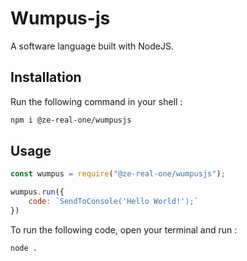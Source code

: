 # Wumpus-js

A software language built with NodeJS.

## Installation

Run the following command in your shell :

```bash
npm i @ze-real-one/wumpusjs
```

## Usage

```js
const wumpus = require("@ze-real-one/wumpusjs");

wumpus.run({
    code: `SendToConsole('Hello World!');`
})
```
To run the following code, open your terminal and run :
```bash
node .
```
